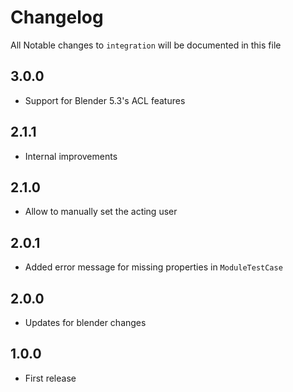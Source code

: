 # Changelog

All Notable changes to `integration` will be documented in this file

## 3.0.0
- Support for Blender 5.3's ACL features

## 2.1.1
- Internal improvements
 
## 2.1.0
- Allow to manually set the acting user

## 2.0.1
- Added error message for missing properties in `ModuleTestCase`

## 2.0.0
- Updates for blender changes

## 1.0.0
- First release
